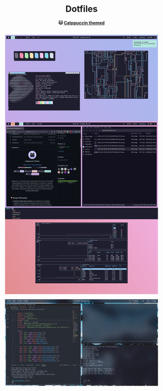 <h1 align="center">Dotfiles</h1>
<h4 align ="center">🐱 <a href="https://www.github.com/catppuccin/catppuccin">Catppuccin themed</a><br>
<br>
<p align="center">
  <img src="assets/images/preview.png">
</p>
<p align="center">
  <img src="assets/images/preview2.jpg">
</p>
